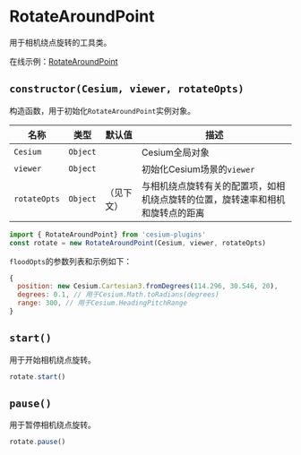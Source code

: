 # RotateAroundPoint

用于相机绕点旋转的工具类。

在线示例：[RotateAroundPoint](https://syzdev.cn/cesium-plugins/example/RotateAroundPoint.html)

## `constructor(Cesium, viewer, rotateOpts)`

构造函数，用于初始化`RotateAroundPoint`实例对象。

| 名称           | 类型       | 默认值   | 描述                                      |
| ------------ | -------- | ----- | --------------------------------------- |
| `Cesium`     | `Object` |       | Cesium全局对象                              |
| `viewer`     | `Object` |       | 初始化Cesium场景的`viewer`                    |
| `rotateOpts` | `Object` | （见下文） | 与相机绕点旋转有关的配置项，如相机绕点旋转的位置，旋转速率和相机和旋转点的距离 |

```javascript
import { RotateAroundPoint} from 'cesium-plugins'
const rotate = new RotateAroundPoint(Cesium, viewer, rotateOpts)
```

`floodOpts`的参数列表和示例如下：

```javascript
{
  position: new Cesium.Cartesian3.fromDegrees(114.296, 30.546, 20),
  degrees: 0.1, // 用于Cesium.Math.toRadians(degrees)
  range: 300, // 用于Cesium.HeadingPitchRange
}
```

## `start()`

用于开始相机绕点旋转。

```javascript
rotate.start()
```

## `pause()`

用于暂停相机绕点旋转。

```javascript
rotate.pause()
```
